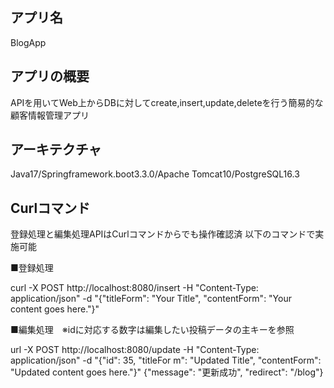 ## アプリ名
BlogApp

## アプリの概要
APIを用いてWeb上からDBに対してcreate,insert,update,deleteを行う簡易的な顧客情報管理アプリ

## アーキテクチャ
Java17/Springframework.boot3.3.0/Apache Tomcat10/PostgreSQL16.3

## Curlコマンド
登録処理と編集処理APIはCurlコマンドからでも操作確認済
以下のコマンドで実施可能

■登録処理

curl -X POST http://localhost:8080/insert -H "Content-Type: application/json" -d "{\"titleForm\": \"Your
Title\", \"contentForm\": \"Your content goes here.\"}"

■編集処理　※idに対応する数字は編集したい投稿データの主キーを参照

url -X POST http://localhost:8080/update -H "Content-Type: application/json" -d "{\"id\": 35, \"titleFor
m\": \"Updated Title\", \"contentForm\": \"Updated content goes here.\"}"
{"message": "更新成功", "redirect": "/blog"}
